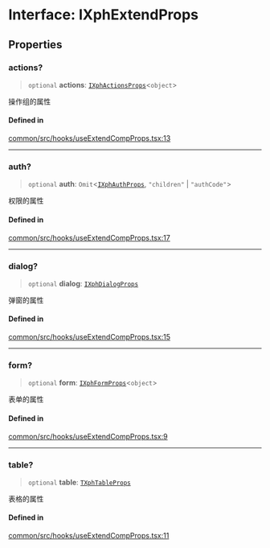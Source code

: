 # Interface: IXphExtendProps

## Properties

### actions?

> `optional` **actions**: [`IXphActionsProps`](IXphActionsProps.md)\<`object`\>

操作组的属性

#### Defined in

[common/src/hooks/useExtendCompProps.tsx:13](https://github.com/XiaoPiHong/xph-crud/blob/7515b2133578ebc5c9e01d24589011620605cd71/packages/common/src/hooks/useExtendCompProps.tsx#L13)

***

### auth?

> `optional` **auth**: `Omit`\<[`IXphAuthProps`](IXphAuthProps.md), `"children"` \| `"authCode"`\>

权限的属性

#### Defined in

[common/src/hooks/useExtendCompProps.tsx:17](https://github.com/XiaoPiHong/xph-crud/blob/7515b2133578ebc5c9e01d24589011620605cd71/packages/common/src/hooks/useExtendCompProps.tsx#L17)

***

### dialog?

> `optional` **dialog**: [`IXphDialogProps`](IXphDialogProps.md)

弹窗的属性

#### Defined in

[common/src/hooks/useExtendCompProps.tsx:15](https://github.com/XiaoPiHong/xph-crud/blob/7515b2133578ebc5c9e01d24589011620605cd71/packages/common/src/hooks/useExtendCompProps.tsx#L15)

***

### form?

> `optional` **form**: [`IXphFormProps`](IXphFormProps.md)\<`object`\>

表单的属性

#### Defined in

[common/src/hooks/useExtendCompProps.tsx:9](https://github.com/XiaoPiHong/xph-crud/blob/7515b2133578ebc5c9e01d24589011620605cd71/packages/common/src/hooks/useExtendCompProps.tsx#L9)

***

### table?

> `optional` **table**: [`TXphTableProps`](../type-aliases/TXphTableProps.md)

表格的属性

#### Defined in

[common/src/hooks/useExtendCompProps.tsx:11](https://github.com/XiaoPiHong/xph-crud/blob/7515b2133578ebc5c9e01d24589011620605cd71/packages/common/src/hooks/useExtendCompProps.tsx#L11)
